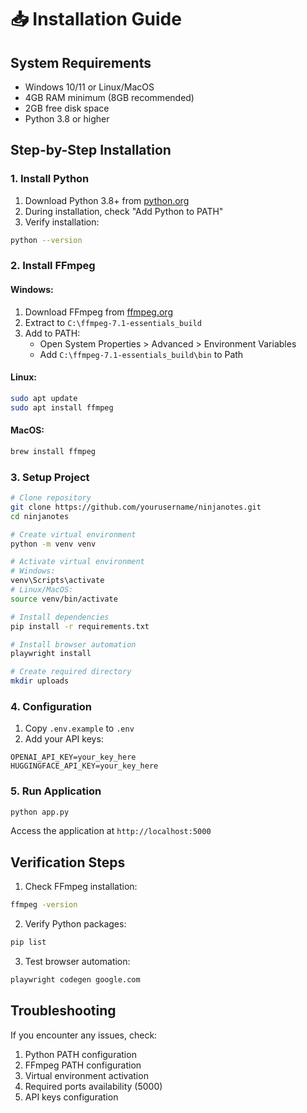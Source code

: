 # 📥 Installation Guide

## System Requirements

- Windows 10/11 or Linux/MacOS
- 4GB RAM minimum (8GB recommended)
- 2GB free disk space
- Python 3.8 or higher

## Step-by-Step Installation

### 1. Install Python
1. Download Python 3.8+ from [python.org](https://python.org)
2. During installation, check "Add Python to PATH"
3. Verify installation:
```bash
python --version
```

### 2. Install FFmpeg
#### Windows:
1. Download FFmpeg from [ffmpeg.org](https://ffmpeg.org/download.html)
2. Extract to `C:\ffmpeg-7.1-essentials_build`
3. Add to PATH:
   - Open System Properties > Advanced > Environment Variables
   - Add `C:\ffmpeg-7.1-essentials_build\bin` to Path

#### Linux:
```bash
sudo apt update
sudo apt install ffmpeg
```

#### MacOS:
```bash
brew install ffmpeg
```

### 3. Setup Project
```bash
# Clone repository
git clone https://github.com/yourusername/ninjanotes.git
cd ninjanotes

# Create virtual environment
python -m venv venv

# Activate virtual environment
# Windows:
venv\Scripts\activate
# Linux/MacOS:
source venv/bin/activate

# Install dependencies
pip install -r requirements.txt

# Install browser automation
playwright install

# Create required directory
mkdir uploads
```

### 4. Configuration
1. Copy `.env.example` to `.env`
2. Add your API keys:
```
OPENAI_API_KEY=your_key_here
HUGGINGFACE_API_KEY=your_key_here
```

### 5. Run Application
```bash
python app.py
```

Access the application at `http://localhost:5000`

## Verification Steps

1. Check FFmpeg installation:
```bash
ffmpeg -version
```

2. Verify Python packages:
```bash
pip list
```

3. Test browser automation:
```bash
playwright codegen google.com
```

## Troubleshooting

If you encounter any issues, check:
1. Python PATH configuration
2. FFmpeg PATH configuration
3. Virtual environment activation
4. Required ports availability (5000)
5. API keys configuration
